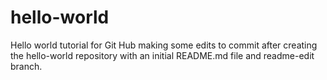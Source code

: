 # hello-world
Hello world tutorial for Git Hub
making some edits to commit after creating the hello-world repository with an initial README.md file and readme-edit branch.
